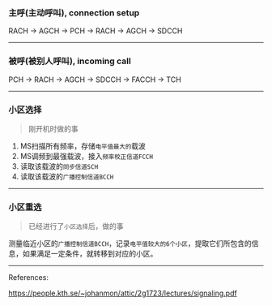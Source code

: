 ### 主呼(主动呼叫), connection setup

RACH -> AGCH -> PCH -> RACH -> AGCH -> SDCCH

___

### 被呼(被别人呼叫), incoming call

PCH -> RACH -> AGCH -> SDCCH -> FACCH -> TCH

___

### 小区选择

> 刚开机时做的事

1. MS扫描所有频率，存储`电平值最大的`载波
2. MS调频到最强载波，接入`频率校正信道FCCH`
3. 读取该载波的`同步信道SCH`
4. 读取该载波的`广播控制信道BCCH`

___

### 小区重选

> 已经进行了`小区选择`后，做的事

测量临近小区的`广播控制信道BCCH`，记录`电平值较大的6个小区`，提取它们所包含的信息，如果满足一定条件，就转移到对应的小区。

___

References:

https://people.kth.se/~johanmon/attic/2g1723/lectures/signaling.pdf